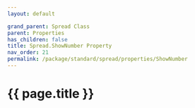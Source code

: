 ```yaml
---
layout: default

grand_parent: Spread Class
parent: Properties
has_children: false
title: Spread.ShowNumber Property
nav_order: 21
permalink: /package/standard/spread/properties/ShowNumber
---
```

# {{ page.title }}
